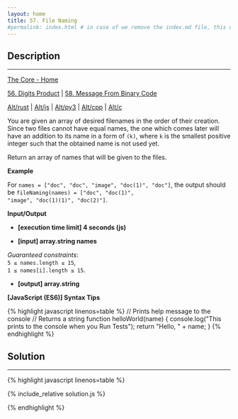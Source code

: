 ```yaml
---
layout: home
title: 57. File Naming
#permalink: index.html # in case of we remove the index.md file, this doc will be the index page
---
```


<div class="row">
<div class="columnStmt" markdown="1">

## Description
------

[The Core - Home](../../code-signal-arcade-thecore/README.html)

[56. Digits Product](../56_digitsProduct/README.html)  | [58. Message From Binary Code](../58_messageFromBinaryCode/README.html)

[Alt/rust](./Alt_rust/README.md) | [Alt/js](./Alt_js/README.html) | [Alt/py3](./Alt_py3/README.md) | [Alt/cpp](./Alt_cpp/README.md) | [Alt/c](./Alt_c/README.md)

You are given an array of desired filenames in the order of their creation. Since two files cannot have equal names, the one which comes later will have an addition to its name in a form of <code>(k)</code>, where <code>k</code> is the smallest positive integer such that the obtained name is not used yet.

Return an array of names that will be given to the files.


**Example**

For <code>names = ["doc", "doc", "image", "doc(1)", "doc"]</code>, the output should be
<code>fileNaming(names) = ["doc", "doc(1)", "image", "doc(1)(1)", "doc(2)"]</code>.


**Input/Output**

* **[execution time limit] 4 seconds (js)**

* **[input] array.string names**

*Guaranteed constraints*:  
<code>5 ≤ names.length ≤ 15</code>,  
<code>1 ≤ names[i].length ≤ 15</code>.


* **[output] array.string**


**[JavaScript (ES6)] Syntax Tips**

{% highlight javascript linenos=table %}
// Prints help message to the console
// Returns a string
function helloWorld(name) {
    console.log("This prints to the console when you Run Tests");
    return "Hello, " + name;
}
{% endhighlight %}

</div>
<div class="columnSol" markdown="1">

## Solution
------

{% highlight javascript linenos=table %}

{% include_relative solution.js %}

{% endhighlight %}

</div>
</div>